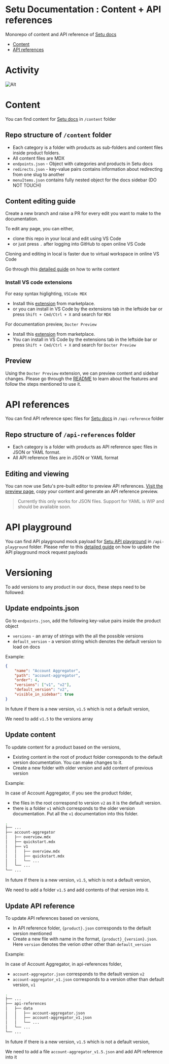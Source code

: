 # Setu Documentation : Content + API references

Monorepo of content and API reference of [Setu docs](https://docs.setu.co)

-   [Content](#content)
-   [API references](#api-references)

# Activity

![Alt](https://repobeats.axiom.co/api/embed/eae4f5c23cae4d52f5102a1647a384211911e043.svg "Repobeats analytics image")

# Content

You can find content for [Setu docs](https://docs.setu.co) in `/content` folder

## Repo structure of `/content` folder

-   Each category is a folder with products as sub-folders and content files inside product folders.
-   All content files are MDX
-   `endpoints.json` - Object with categories and products in Setu docs
-   `redirects.json` - key-value pairs contains information about redirecting from one slug to another
-   `menuItems.json` contains fully nested object for the docs sidebar (DO NOT TOUCH)

## Content editing guide

Create a new branch and raise a PR for every edit you want to make to the documentation.

To edit any page, you can either,

-   clone this repo in your local and edit using VS Code
-   or just press `.` after logging into GitHub to open online VS Code

Cloning and editing in local is faster due to virtual workspace in online VS Code

Go through this [detailed guide](./content/README.md) on how to write content

### Install VS code extensions

For easy syntax higlighting, `VSCode MDX`

-   Install this [extension](https://marketplace.visualstudio.com/items?itemName=unifiedjs.vscode-mdx) from marketplace.
-   or you can install in VS Code by the extensions tab in the leftside bar or press `Shift + Cmd/Ctrl + X` and search for `MDX`

For documentation preview, `Docter Preview`

-   Install this [extension](https://marketplace.visualstudio.com/items?itemName=SetuDesign.docter-preview) from marketplace.
-   You can install in VS Code by the extensions tab in the leftside bar or press `Shift + Cmd/Ctrl + X` and search for `Docter Preview`

## Preview

Using the `Docter Preview` extension, we can preview content and sidebar changes. Please go through the [README](https://github.com/SetuHQ/vscode-docter-preview#readme) to learn about the features and follow the steps mentioned to use it.

# API references

You can find API reference spec files for [Setu docs](https://docs.setu.co) in `/api-reference` folder

## Repo structure of `/api-references` folder

-   Each category is a folder with products as API reference spec files in JSON or YAML format.
-   All API reference files are in JSON or YAML format

## Editing and viewing

You can now use Setu's pre-built editor to preview API references. [Visit the preview page](https://docs.setu.co/content-preview), copy your content and generate an API reference preview.

> Currently this only works for JSON files. Support for YAML is WIP and should be available soon.

# API playground

You can find API playground mock payload for [Setu API playground](https://api-playground.setu.co) in `/api-playground` folder. Please refer to this [detailed guide](./api-playground/README.md) on how to update the API playground mock request payloads

# Versioning

To add versions to any product in our docs, these steps need to be followed:

## Update endpoints.json

Go to `endpoints.json`, add the following key-value pairs inside the product object

-   `versions` - an array of strings with the all the possible versions
-   `default_version` - a version string which denotes the default version to load on docs

Example:

```json
{
    "name": "Account Aggregator",
    "path": "account-aggregator",
    "order": 4,
    "versions": ["v1", "v2"],
    "default_version": "v2",
    "visible_in_sidebar": true
}
```

In future if there is a new version, `v1.5` which is not a default version,

We need to add `v1.5` to the versions array

## Update content

To update content for a product based on the versions,

-   Existing content in the root of product folder corresponds to the default version documentation. You can make changes to it.
-   Create a new folder with older version and add content of previous version

Example:

In case of Account Aggregator, if you see the product folder,

-   the files in the root correspond to version `v2` as it is the default version.
-   there is a folder `v1` which corresponds to the older version documentation. Put all the `v1` documentation into this folder.

```bash
.
├── ...
├── account-aggregator
│   ├── overview.mdx
│   ├── quickstart.mdx
│   ├── v1
│   │   ├── overview.mdx
│   │   ├── quickstart.mdx
│   │   └── ...
│   └── ...
└── ...
```

In future if there is a new version, `v1.5`, which is not a default version,

We need to add a folder `v1.5` and add contents of that version into it.

## Update API reference

To update API references based on versions,

-   In API reference folder, `{product}.json` corresponds to the default version mentioned
-   Create a new file with name in the format, `{product}_{version}.json`. Here `version` denotes the verion other other than `default_version`

Example:

In case of Account Aggregator, in api-references folder,

-   `account-aggregator.json` corresponds to the default version `v2`
-   `account-aggregator_v1.json` corresponds to a version other than default version, `v1`

```bash
.
├── ...
├── api-references
│   ├── data
│   │   ├── account-aggregator.json
│   │   ├── account-aggregator_v1.json
│   │   └── ...
│   └── ...
└── ...
```

In future if there is a new version, `v1.5` which is not a default version,

We need to add a file `account-aggregator_v1.5.json` and add API reference into it
